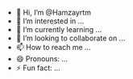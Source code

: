 - 👋 Hi, I’m @Hamzayrtm
- 👀 I’m interested in ...
- 🌱 I’m currently learning ...
- 💞️ I’m looking to collaborate on ...
- 📫 How to reach me ...
- 😄 Pronouns: ...
- ⚡ Fun fact: ...

<!---
Hamzayrtm/Hamzayrtm is a ✨ special ✨ repository because its `README.md` (this file) appears on your GitHub profile.
You can click the Preview link to take a look at your changes.
--->
